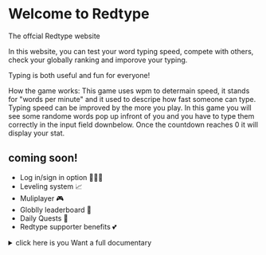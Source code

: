# Welcome to Redtype
The offcial Redtype website

In this website, you can test your word typing speed, compete with others, check your globally ranking and imporove your typing.

Typing is both useful and fun for everyone!

How the game works:
This game uses wpm to determain speed, it stands for "words per minute" and it used to descripe
how fast someone can type. Typing speed can be improved by the more you play. In this game you
will see some randome words pop up infront of you and you have to type them correctly in the
input field downbelow. Once the countdown reaches 0 it will display your stat.

## coming soon!
- Log in/sign in option 🙋🏻‍♀️
- Leveling system 📈
- Muliplayer 🎮
- Globlly leaderboard 👑
- Daily Quests 📝
- Redtype supporter benefits 💕



<details>
  <summary>click here is you Want a full documentary</summary>
  project started 10/14/2024

  10/15/2024
  I started first by making a Redtype logo, then fucussed on the front end of the website, where I made the navbar and a few other components.
  ![Redtype before the start](https://github.com/user-attachments/assets/890bfceb-c3ae-4f18-9f88-fd6269d31428)

  10/16/2024
  created multiple samples of the redtype logo, then I started directly on the main process of making the game
  I liked monkeytype's design and took inspiration to creat the main game in the middle of the screen. I decided to make the main colors grey and red since its a good match of contrast both comfortable for the eye and for the overall view.
  ![Redtype start](https://github.com/user-attachments/assets/d81d16d6-b657-46a7-8ede-f561aa61eed4)
  

  10/17/2024
  today I learned using flask and connected it with the website, now I can use python, sql along with HTML, CSS and JS. I later added basic python to make random words appear each time you enter the website, using the import randit. The hard part was to connect CSS, js and the images with python. HTML is no longer the main boss that decides the connections between each language.
  ![word spawn on screen](https://github.com/user-attachments/assets/058379fc-2bc6-4714-8e34-663c25d83152)

  10/19/2024
  using js I made user type the words that wear displayed on the screen. This wasn't as hard as I expected I just needed js to catch the user input and then check if it matches the display words. I needed to use a bit of chatGPT since I didn't know how to make this        happen at a fast speed. ChatGPT explaind very well what DOM does.
  ![word spawn](https://github.com/user-attachments/assets/85b5327b-8c80-4a7b-a77b-4fa64aeff734)
  

  10/20/2024
  The website now has a word and character counter. Adding the word counter wasn't hard I just needed to add 1 each time the word user entered was correct. the character counter on the other hand was a bit tuff but it turns how I just needed the user inputs lenght after   each correct word. Also made it capable with HTML so it displays some stats during a test.
  ![charcters](https://github.com/user-attachments/assets/9ff9e889-af1d-4b16-b045-fcfbadb4e1fc)
</details>
